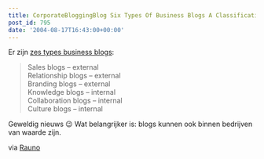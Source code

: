 ```yaml
---
title: CorporateBloggingBlog Six Types Of Business Blogs A Classification
post_id: 795
date: '2004-08-17T16:43:00+00:00'
---
```

Er zijn [zes types business blogs](https://web.archive.org/web/20050207104934/http://www.corporateblogging.info/2004/08/six-types-of-business-blogs.asp):

> Sales blogs – external  
> Relationship blogs – external  
> Branding blogs – external  
> Knowledge blogs – internal  
> Collaboration blogs – internal  
> Culture blogs – internal

Geweldig nieuws 😉 Wat belangrijker is: blogs kunnen ook binnen bedrijven van waarde zijn.

via [Rauno](https://web.archive.org/web/20050207104934/http://rsdocs.blogspot.com/2004/08/corporate-blogs.html)